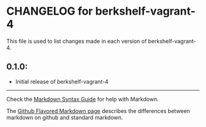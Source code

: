 # CHANGELOG for berkshelf-vagrant-4

This file is used to list changes made in each version of berkshelf-vagrant-4.

## 0.1.0:

* Initial release of berkshelf-vagrant-4

- - -
Check the [Markdown Syntax Guide](http://daringfireball.net/projects/markdown/syntax) for help with Markdown.

The [Github Flavored Markdown page](http://github.github.com/github-flavored-markdown/) describes the differences between markdown on github and standard markdown.
